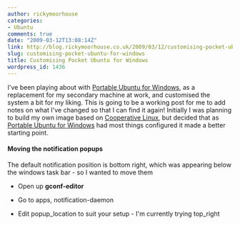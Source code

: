 ```yaml
---
author: rickymoorhouse
categories:
- Ubuntu
comments: true
date: "2009-03-12T13:08:14Z"
link: http://blog.rickymoorhouse.co.uk/2009/03/12/customising-pocket-ubuntu-for-windows/
slug: customising-pocket-ubuntu-for-windows
title: Customising Pocket Ubuntu for Windows
wordpress_id: 1436
---
```


I've been playing about with [Portable Ubuntu for Windows](http://portableubuntu.sourceforge.net/), as a replacement for my secondary machine at work, and customised the system a bit for my liking. This is going to be a working post for me to add notes on what I've changed so that I can find it again! Initially I was planning to build my own image based on [Cooperative Linux](http://www.colinux.org/), but decided that as [Portable Ubuntu for Windows](http://portableubuntu.sourceforge.net/) had most things configured it made a better starting point.




#### Moving the notification popups




The default notification position is bottom right, which was appearing below the windows task bar - so I wanted to move them






  * Open up **gconf-editor**


  * Go to apps, notification-daemon


  * Edit popup_location to suit your setup - I'm currently trying top_right


